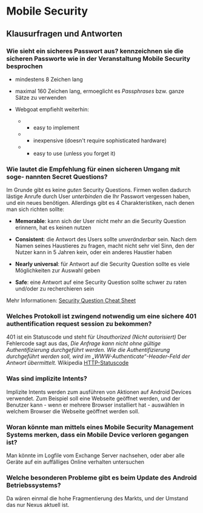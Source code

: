 # Mobile Security

## Klausurfragen und Antworten

### Wie sieht ein sicheres Passwort aus? kennzeichnen sie die sicheren Passworte wie in der Veranstaltung Mobile Security besprochen

- mindestens 8 Zeichen lang

- maximal 160 Zeichen lang, ermoeglicht es _Passphrases_ bzw. ganze Sätze zu verwenden

- Webgoat empfiehlt weiterhin:

  - - easy to implement

  - - inexpensive (doesn't require sophisticated hardware)

  - - easy to use (unless you forget it)
  

### Wie lautet die Empfehlung für einen sicheren Umgang mit soge- nannten Secret Questions?

Im Grunde gibt es keine _guten_ Security Questions. Firmen wollen dadurch lästige Anrufe durch User _unterbinden_ die Ihr Passwort vergessen haben, und ein neues benötigen. Allerdings gibt es 4 Charakteristiken, nach denen man sich richten sollte:

- **Memorable**: kann sich der User nicht mehr an die Security Question erinnern, hat es keinen nutzen

- **Consistent**: die Antwort des Users sollte _unveränderbar_ sein. Nach dem Namen seines Haustieres zu fragen, macht nicht sehr viel Sinn, den der Nutzer kann in 5 Jahren kein, oder ein anderes Haustier haben

- **Nearly universal**: für Antwort auf die Security Question sollte es viele Möglichkeiten zur Auswahl geben  

- **Safe**: eine Antwort auf eine Security Question sollte schwer zu raten und/oder zu recherchieren sein

Mehr Informationen: [Security Question Cheat Sheet](https://www.owasp.org/index.php/Choosing_and_Using_Security_Questions_Cheat_Sheet)


### Welches Protokoll ist zwingend notwendig um eine sichere 401 authentification request session zu bekommen?

401 ist ein Statuscode und steht für _Unauthorized (Nicht autorisiert)_ Der Fehlercode sagt aus das, _Die Anfrage kann nicht ohne gültige Authentifizierung durchgeführt werden. Wie die Authentifizierung durchgeführt werden soll, wird im „WWW-Authenticate“-Header-Feld der Antwort übermittelt._ Wikipedia [HTTP-Statuscode](https://de.wikipedia.org/wiki/HTTP-Statuscode#4xx_.E2.80.93_Client-Fehler)

### Was sind implizite Intents?

Implizite Intents werden zum ausführen von Aktionen auf Android Devices verwendet. Zum Beispiel soll eine Webseite geöffnet werden, und der Benutzer kann - wenn er mehrere Browser installiert hat - auswählen in welchem Browser die Webseite geöffnet werden soll.

### Woran könnte man mittels eines Mobile Security Management Systems merken, dass ein Mobile Device verloren gegangen ist?

Man könnte im Logfile vom Exchange Server nachsehen, oder aber alle Geräte auf ein auffälliges Online verhalten untersuchen

### Welche besonderen Probleme gibt es beim Update des Android Betriebssystems?
Da wären einmal die hohe Fragmentierung des Markts, und der Umstand das nur Nexus aktuell ist.

